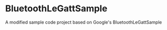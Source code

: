 BluetoothLeGattSample
=====================

A modified sample code project based on Google's BluetoothLeGattSample
